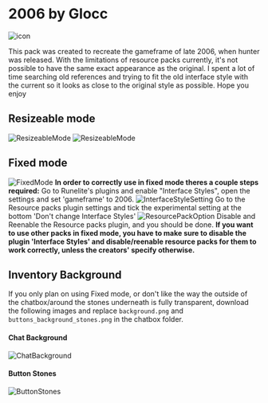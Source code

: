 # 2006 by Glocc

![icon](https://imgur.com/a/fzpXeTR)

This pack was created to recreate the gameframe of late 2006, when hunter was released. With the limitations of resource packs currently, it's not possible to have the same exact appearance as the original. I spent a lot of time searching old references and trying to fit the old interface style with the current so it looks as close to the original style as possible.
Hope you enjoy

## Resizeable mode
![ResizeableMode](https://imgur.com/a/8cUCRle)
![ResizeableMode](https://imgur.com/a/6zdCRXH)

## Fixed mode
![FixedMode](https://imgur.com/a/AMgU233)
**In order to correctly use in fixed mode theres a couple steps required:**
Go to Runelite's plugins and enable "Interface Styles", open the settings and set 'gameframe' to 2006.
![InterfaceStyleSetting](https://imgur.com/a/14eIQOb)
Go to the Resource packs plugin settings and tick the experimental setting at the bottom 'Don't change Interface Styles'
![ResourcePackOption](https://imgur.com/a/4aYKOqC)
Disable and Reenable the Resource packs plugin, and you should be done.
**If you want to use other packs in fixed mode, you have to make sure to disable the plugin 'Interface Styles' and disable/reenable resource packs for them to work correctly, unless the creators' specify otherwise.**

## Inventory Background
If you only plan on using Fixed mode, or don't like the way the outside of the chatbox/around the stones underneath is fully transparent, download the following images and replace `background.png` and `buttons_background_stones.png` in the chatbox folder.
#### Chat Background
![ChatBackground](https://imgur.com/a/dJm6l2O)

#### Button Stones
![ButtonStones](https://imgur.com/a/j4oY8Mw)